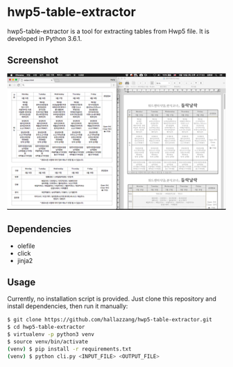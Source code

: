 # hwp5-table-extractor

hwp5-table-extractor is a tool for extracting tables from Hwp5 file.
It is developed in Python 3.6.1.

## Screenshot

![screenshot](screenshot.png)

## Dependencies

- olefile
- click
- jinja2

## Usage

Currently, no installation script is provided.
Just clone this repository and install dependencies, then run it manually:

```bash
$ git clone https://github.com/hallazzang/hwp5-table-extractor.git
$ cd hwp5-table-extractor
$ virtualenv -p python3 venv
$ source venv/bin/activate
(venv) $ pip install -r requirements.txt
(venv) $ python cli.py <INPUT_FILE> <OUTPUT_FILE>
```
